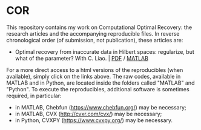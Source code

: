 # COR

This repository contains my work on Computational Optimal Recovery: the research articles and the accompanying reproducible files.
In reverse chronological order (of submission, not publication), these articles are:

- Optimal recovery from inaccurate data in Hilbert spaces: regularize, but what of the parameter? With C. Liao. | 
[PDF](https://github.com/foucart/COR/Papers/07_ORHilbert_Reg.pdf) 
/ 
[MATLAB](https://github.com/foucart/COR/MATLAB/web/07_ORHilbert_Reg_repro.html)

For a more direct access to a html versions of the reproducibles (when available), simply click on the links above.
The raw codes, available in MATLAB and in Python, are located inside the folders called "MATLAB" and "Python". 
To execute the reproducibles, additional software is sometimes required, in particular:
- in MATLAB, Chebfun (https://www.chebfun.org/) may be necessary;
- in MATLAB, CVX (http://cvxr.com/cvx/) may be necessary;
- in Python, CVXPY (https://www.cvxpy.org/) may be necessary.
